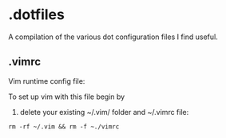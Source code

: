 # .dotfiles

A compilation of the various dot configuration files I find useful.

## .vimrc

Vim runtime config file:

To set up vim with this file begin by

1. delete your existing ~/.vim/ folder and ~/.vimrc file:

```
rm -rf ~/.vim && rm -f ~./vimrc
```  

